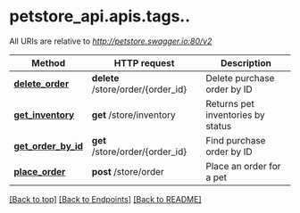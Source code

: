 <a name="top"></a>
# petstore_api.apis.tags..

All URIs are relative to *http://petstore.swagger.io:80/v2*

Method | HTTP request | Description
------------- | ------------- | -------------
[**delete_order**](/delete_order.md) | **delete** /store/order/{order_id} | Delete purchase order by ID
[**get_inventory**](/get_inventory.md) | **get** /store/inventory | Returns pet inventories by status
[**get_order_by_id**](/get_order_by_id.md) | **get** /store/order/{order_id} | Find purchase order by ID
[**place_order**](/place_order.md) | **post** /store/order | Place an order for a pet

[[Back to top]](#top) [[Back to Endpoints]](../../../README.md#Endpoints) [[Back to README]](../../../README.md)
